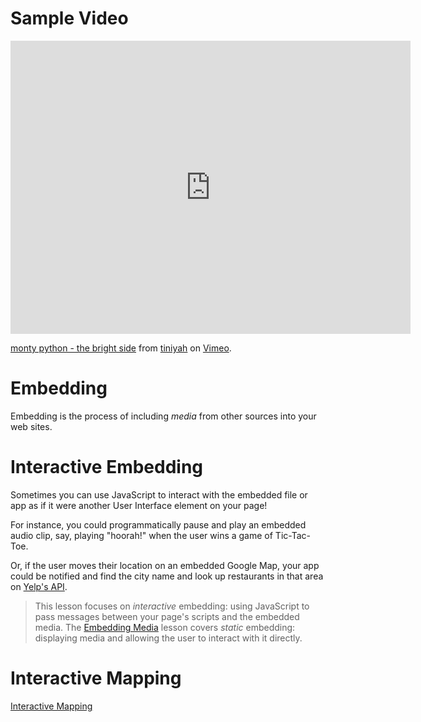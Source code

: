 # Sample Video

<iframe src="https://player.vimeo.com/video/6410100" width="640" height="469" frameborder="0" allow="autoplay; fullscreen" allowfullscreen></iframe>
<p><a href="https://vimeo.com/6410100">monty python - the bright side</a> from <a href="https://vimeo.com/user1977142">tiniyah</a> on <a href="https://vimeo.com">Vimeo</a>.</p>

# Embedding

Embedding is the process of including *media* from other sources into your web sites.

# Interactive Embedding

Sometimes you can use JavaScript to interact with the embedded file or app as if it were another User Interface element on your page!

For instance, you could programmatically pause and play an embedded audio clip, say, playing "hoorah!" when the user wins a game of Tic-Tac-Toe.

Or, if the user moves their location on an embedded Google Map, your app could be notified and find the city name and look up restaurants in that area on [Yelp's API](https://www.yelp.com/developers/documentation/v3).

> This lesson focuses on *interactive* embedding: 
> using JavaScript to pass messages between your page's scripts and the embedded media.
> The [Embedding Media](/lessons/www/embedding-media) lesson covers *static* embedding:
> displaying media and allowing the user to interact with it directly.

# Interactive Mapping

[Interactive Mapping](./interactive-mapping)

<!--
https://wiki.openstreetmap.org/wiki/Frameworks#Displaying_interactive_maps
https://wiki.openstreetmap.org/wiki/Slippy_Map
https://wiki.openstreetmap.org/wiki/Leaflet
https://leafletjs.com/
https://leafletjs.com/reference-1.3.0.html
https://leafletjs.com/reference-1.3.0.html#evented

bbox = min Longitude , min Latitude , max Longitude , max Latitude 

Burlington: 44.47606/-73.21167

Main St.: -73.2130900,44.4749000,-73.2102500,44.4772200
-->
